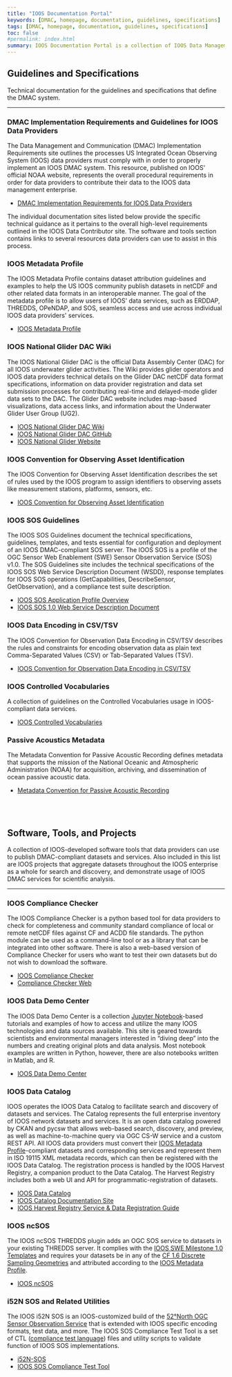 ```yaml
---
title: "IOOS Documentation Portal"
keywords: [DMAC, homepage, documentation, guidelines, specifications]
tags: [DMAC, homepage, documentation, guidelines, specifications]
toc: false
#permalink: index.html
summary: IOOS Documentation Portal is a collection of IOOS Data Management and Communication (DMAC) guidelines, specifications, and software tools that allow IOOS data provider organizations to publish their data in an interoperable fashion adhering to DMAC principles.  This page describes the various components and where to find more information on each.
---
```



## **Guidelines and Specifications**
Technical documentation for the guidelines and specifications that define the DMAC system.
* * *

### **DMAC Implementation Requirements and Guidelines for IOOS Data Providers**
The Data Management and Communication (DMAC) Implementation Requirements site outlines the processes US Integrated Ocean Observing System (IOOS) data providers must comply with in order to properly implement an IOOS DMAC system.  This resource, published on IOOS' official NOAA website, represents the overall procedural requirements in order for data providers to contribute their data to the IOOS data management enterprise.  
* [DMAC Implementation Requirements for IOOS Data Providers](https://ioos.noaa.gov/data/contribute-data/)

The individual documentation sites listed below provide the specific technical guidance as it pertains to the overall high-level requirements outlined in the IOOS Data Contributor site.  The software and tools section contains links to several resources data providers can use to assist in this process.


### **IOOS Metadata Profile**
The IOOS Metadata Profile contains dataset attribution guidelines and examples to help the US IOOS community publish datasets in netCDF and other related data formats in an interoperable manner.  The goal of the metadata profile is to allow users of IOOS' data services, such as ERDDAP, THREDDS, OPeNDAP, and SOS, seamless access and use across individual IOOS data providers' services.
* [IOOS Metadata Profile](https://ioos.github.io/ioos-metadata/)


### **IOOS National Glider DAC Wiki**
The IOOS National Glider DAC is the official Data Assembly Center (DAC) for all IOOS underwater glider activities.  The Wiki provides glider operators and IOOS data providers technical details on the Glider DAC netCDF data format specifications, information on data provider registration and data set submission processes for contributing real-time and delayed-mode glider data sets to the DAC.  The Glider DAC website includes map-based visualizations, data access links, and information about the Underwater Glider User Group (UG2).
* [IOOS National Glider DAC Wiki](https://ioos.github.io/ioosngdac/)
* [IOOS National Glider DAC GitHub](https://github.com/ioos/ioosngdac)
* [IOOS National Glider Website](https://gliders.ioos.us/)


### **IOOS Convention for Observing Asset Identification**
The IOOS Convention for Observing Asset Identification describes the set of rules used by the IOOS program to assign identifiers to observing assets like measurement stations, platforms, sensors, etc.
* [IOOS Convention for Observing Asset Identification](http://ioos.github.io/conventions-for-observing-asset-identifiers/)


### **IOOS SOS Guidelines**
The IOOS SOS Guidelines document the technical specifications, guidelines, templates, and tests essential for configuration and deployment of an IOOS DMAC-compliant SOS server.  The IOOS SOS is a profile of the OGC Sensor Web Enablement (SWE) Sensor Observation Service (SOS) v1.0.  The SOS Guidelines site includes the technical specifications of the IOOS SOS Web Service Description Document (WSDD), response templates for IOOS SOS operations (GetCapabilities, DescribeSensor, GetObservation), and a compliance test suite description.
* [IOOS SOS Application Profile Overview](https://ioos.github.io/sos-guidelines/)
* [IOOS SOS 1.0 Web Service Description Document](https://ioos.github.io/sos-guidelines/sos-wsdd-1-0.html)   


### **IOOS Data Encoding in CSV/TSV**
The IOOS Convention for Observation Data Encoding in CSV/TSV describes the rules and constraints for encoding observation data as plain text Comma-Separated Values (CSV) or Tab-Separated Values (TSV).
* [IOOS Convention for Observation Data Encoding in CSV/TSV](http://ioos.github.io/ioos-csv-tsv/)


### **IOOS Controlled Vocabularies**
A collection of guidelines on the Controlled Vocabularies usage in IOOS-compliant data services.
* [IOOS Controlled Vocabularies](https://github.com/ioos/vocabularies)

<!--
### **Data Services for Animal Telemetry**

A [collection](http://ioos.github.io/animal-telemetry/) of documents describing animal telemetry implementation:

* A brief [description](http://ioos.github.io/animal-telemetry/about/) of the National Animal Telemetry Network (ATN).
* [Strategic Plan And Recommendations](http://ioos.github.io/animal-telemetry/animal-telemetry-plan/) for a National ATN through U.S. IOOS
* [IOOS Animal Acoustic Telemetry (AAT) Data Project](http://ioos.github.io/animal-telemetry/aat_data_ioostech_wiki/).
-->

### **Passive Acoustics Metadata**
The Metadata Convention for Passive Acoustic Recording defines metadata that supports the mission of the National Oceanic and Atmospheric Administration (NOAA) for acquisition, archiving, and dissemination of ocean passive acoustic data.
* [Metadata Convention for Passive Acoustic Recording](https://ioos.github.io/passive-acoustics/)

<br><br>


## **Software, Tools, and Projects**
A collection of IOOS-developed software tools that data providers can use to publish DMAC-compliant datasets and services.  Also included in this list are IOOS projects that aggregate datasets throughout the IOOS enterprise as a whole for search and discovery, and demonstrate usage of IOOS DMAC services for scientific analysis.
* * *

### **IOOS Compliance Checker**
The IOOS Compliance Checker is a python based tool for data providers to check for completeness and community standard compliance of local or remote netCDF files against CF and ACDD file standards. The python module can be used as a command-line tool or as a library that can be integrated into other software.  There is also a web-based version of Compliance Checker for users who want to test their own datasets but do not wish to download the software.
* [IOOS Compliance Checker](https://github.com/ioos/compliance-checker)
* [Compliance Checker Web](https://compliance.ioos.us/)


### **IOOS Data Demo Center**
The IOOS Data Demo Center is a collection [Jupyter Notebook](https://jupyter.org/)-based tutorials and examples of how to access and utilize the many IOOS technologies and data sources available. This site is geared towards scientists and environmental managers interested in “diving deep” into the numbers and creating original plots and data analysis. Most notebook examples are written in Python, however, there are also notebooks written in Matlab, and R.
* [IOOS Data Demo Center](https://ioos.github.io/notebooks_demos/)


### **IOOS Data Catalog**
IOOS operates the IOOS Data Catalog to facilitate search and discovery of datasets and services.  The Catalog represents the full enterprise inventory of IOOS network datasets and services.  It is an open data catalog powered by CKAN and pycsw that allows web-based search, discovery, and preview, as well as machine-to-machine query via OGC CS-W service and a custom REST API.  All IOOS data providers must convert their [IOOS Metadata Profile](https://ioos.github.io/#ioos-metadata-profile)-compliant datasets and corresponding services and represent them in ISO 19115 XML metadata records, which can then be registered with the IOOS Data Catalog.  The registration process is handled by the IOOS Harvest Registry, a companion product to the Data Catalog.  The Harvest Registry includes both a web UI and API for programmatic-registration of datasets.
* [IOOS Data Catalog](https://data.ioos.us)
* [IOOS Catalog Documentation Site](https://ioos.github.io/catalog/)
* [IOOS Harvest Registry Service & Data Registration Guide](https://ioos.github.io/catalog/pages/registry/)


### **IOOS ncSOS**
The IOOS ncSOS THREDDS plugin adds an OGC SOS service to datasets in your existing THREDDS server. It complies with the [IOOS SWE Milestone 1.0 Templates](https://github.com/ioos/sos-guidelines/tree/master/template/milestone1.0) and requires your datasets be in any of the [CF 1.6 Discrete Sampling Geometries](http://cfconventions.org/Data/cf-conventions/cf-conventions-1.6/build/cf-conventions.html#discrete-sampling-geometries) and attributed according to the [IOOS Metadata Profile](https://ioos.github.io/#ioos-metadata-profile).
* [IOOS ncSOS](https://github.com/asascience-open/ncSOS)


### **i52N SOS and Related Utilities**
The IOOS i52N SOS is an IOOS-customized build of the [52°North OGC Sensor Observation Service](https://github.com/52North/SOS) that is extended with IOOS specific encoding formats, test data, and more.  The IOOS SOS Compliance Test Tool is a set of CTL ([compliance test language](http://portal.opengeospatial.org/files/?artifact_id=33085)) files and utility scripts to validate function of IOOS SOS implementations.
* [i52N-SOS](http://ioos.github.io/i52n-sos/)
* [IOOS SOS Compliance Test Tool](https://github.com/ioos/ioos-sos-compliance-tests)

<!--
### **System Integration Test**
The System Integration Test [site](https://github.com/ioos/system-test) on GitHub contains IPython notebooks demonstrating how to access data from servers in various scenarios.
-->

<!-- * [IOOS SOS Validator](https://github.com/ioos/ioos-sos-validator) for simple schema validation of SOS responses and templates -->

<br><br>
